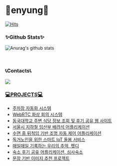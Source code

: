 # 🌱enyung🌱


[![Hits](https://hits.seeyoufarm.com/api/count/incr/badge.svg?url=https%3A%2F%2Fgithub.com%2Feyl056&count_bg=%23E7C4F5&title_bg=%23A422C8&icon=&icon_color=%23E96EFF&title=VISIT&edge_flat=false)](https://hits.seeyoufarm.com)
<!-- 
![Language](https://img.shields.io/badge/Language-%20Swift%20-E57141.svg)
![Java](https://img.shields.io/badge/Java-orange?style=flat-square&logo=java)
![Kotlin]( https://img.shields.io/badge/Kotlin-black?style=flat-square&logo=kotlin)
![Python](https://img.shields.io/badge/-Python-black?style=flat-square&logo=Python)
![JavaScript](https://img.shields.io/badge/-JavaScript-black?style=flat-square&logo=javascript)
![Nodejs](https://img.shields.io/badge/-Nodejs-black?style=flat-square&logo=Node.js)
![C++](https://img.shields.io/badge/-C++-00599C?style=flat-square&logo=c)
![HTML5](https://img.shields.io/badge/-HTML5-E34F26?style=flat-square&logo=html5&logoColor=white)
![CSS3](https://img.shields.io/badge/-CSS3-1572B6?style=flat-square&logo=css3)
![Bootstrap](https://img.shields.io/badge/-Bootstrap-563D7C?style=flat-square&logo=bootstrap)
![TypeScript](https://img.shields.io/badge/-TypeScript-007ACC?style=flat-square&logo=typescript)
[![Platform](https://img.shields.io/cocoapods/p/ZLImageEditor.svg?style=flat)](http://cocoadocs.org/docsets/ZLImageEditor)
![Git](https://img.shields.io/badge/-Git-black?style=flat-square&logo=git)
![GitHub](https://img.shields.io/badge/-GitHub-181717?style=flat-square&logo=github)
![GitLab](https://img.shields.io/badge/-GitLab-FCA121?style=flat-square&logo=gitlab)
![Linux](https://img.shields.io/badge/Linux-black?style=flat-square&logo=linux)
![Amazon AWS](https://img.shields.io/badge/Amazon%20AWS-232F3E?style=flat-square&logo=amazon-aws)
![Microsoft Azure](https://img.shields.io/badge/Microsoft%20Azure-232F7E?style=flat-square&logo=microsoft-azure)
![Google Cloud](https://img.shields.io/badge/Google%20Cloud-black?style=flat-square&logo=google-cloud)
![IntelliJ](https://img.shields.io/badge/-IntelliJ%20IDEA-black?style=flat-square&logo=jetbrains)
![Android](https://img.shields.io/badge/Android-05150C?style=flat-square&logo=android)
![MySQL](https://img.shields.io/badge/-MySQL-black?style=flat-square&logo=mysql)
![Heroku](https://img.shields.io/badge/-Heroku-430098?style=flat-square&logo=heroku)
![Docker](https://img.shields.io/badge/-Docker-black?style=flat-square&logo=docker)
[<img align="center" src="https://raw.githubusercontent.com/github/explore/80688e429a7d4ef2fca1e82350fe8e3517d3494d/topics/html/html.png" width="30" alt="HTML5" />](https://en.wikipedia.org/wiki/HTML5) [<img align="center" src="https://raw.githubusercontent.com/github/explore/80688e429a7d4ef2fca1e82350fe8e3517d3494d/topics/css/css.png" width="30" alt="CSS3" />](https://en.wikipedia.org/wiki/CSS) [<img align="center" src="https://raw.githubusercontent.com/github/explore/80688e429a7d4ef2fca1e82350fe8e3517d3494d/topics/sass/sass.png" width="30" alt="Sass" />](https://sass-lang.com) [<img align="center" src="https://raw.githubusercontent.com/github/explore/80688e429a7d4ef2fca1e82350fe8e3517d3494d/topics/jquery/jquery.png" width="50" height="30" alt="jQuery" />](https://jquery.com/)
[<img src="https://raw.githubusercontent.com/github/explore/80688e429a7d4ef2fca1e82350fe8e3517d3494d/topics/firebase/firebase.png" align="center" width="30" alt="Firebase" />](https://firebase.google.com/) [<img align="center" src="https://raw.githubusercontent.com/github/explore/80688e429a7d4ef2fca1e82350fe8e3517d3494d/topics/nodejs/nodejs.png" width="30" alt="Nodejs" />](https://nodejs.org/en/)
[<img align="center" src="https://raw.githubusercontent.com/github/explore/80688e429a7d4ef2fca1e82350fe8e3517d3494d/topics/bootstrap/bootstrap.png" width="25" alt="Bootstrap" />](https://getbootstrap.com/) [<img align="center" src="https://raw.githubusercontent.com/github/explore/80688e429a7d4ef2fca1e82350fe8e3517d3494d/topics/react/react.png" width="30" alt="React" />](https://reactjs.org/) [<img align="center" src="https://pbs.twimg.com/profile_images/763061332702736385/KoK6gHzp_400x400.jpg" width="25" alt="React Native" />](https://reactnative.dev/)
[<img align="center" src="https://raw.githubusercontent.com/github/explore/cebd63002168a05a6a642f309227eefeccd92950/topics/flutter/flutter.png" width="25" alt="Flutter" />](https://flutter.dev/)
[<img src="https://raw.githubusercontent.com/github/explore/80688e429a7d4ef2fca1e82350fe8e3517d3494d/topics/tensorflow/tensorflow.png" align="center" width="30" alt="TensorFlow" />](https://www.tensorflow.org/) [<img src="https://avatars1.githubusercontent.com/u/7388996?s=200&v=4" align="center" width="30" alt="Jupyter" />](https://jupyter.org/) [<img src="https://avatars1.githubusercontent.com/u/38081706?s=40&v=4" align="center" width="30" alt="Google Colab" />](https://colab.research.google.com/)
[<img align="center" src="https://raw.githubusercontent.com/github/explore/80688e429a7d4ef2fca1e82350fe8e3517d3494d/topics/atom/atom.png" width="35" alt="Atom" />](https://atom.io/) [<img align="center" src="https://avatars1.githubusercontent.com/u/11727320?s=40&v=4" width="38" alt="Android Studio" />](https://developer.android.com/studio) [<img src="https://avatars3.githubusercontent.com/u/10251060?s=200&v=4" align="center" width="30" alt="Postman" />](https://www.postman.com/)
<img src="https://img.shields.io/badge/JavaScript-F7DF1E?style=flat-square&logo=JavaScript&logoColor=white"/>
<img src="https://img.shields.io/badge/Java-007396?style=flat-square&logo=Java&logoColor=white"/>
<img src="https://img.shields.io/badge/TypeScript-3178C6?style=flat-square&logo=TypeScript&logoColor=white"/>
<img src="https://img.shields.io/badge/Python-3776AB?style=flat-square&logo=Python&logoColor=white"/>
<img src="https://img.shields.io/badge/React-61DAFB?style=flat-square&logo=React&logoColor=white"/>
<img src="https://img.shields.io/badge/Redux-764ABC?style=flat-square&logo=Redux&logoColor=white"/>
<img src="https://img.shields.io/badge/Next.js-000000?style=flat-square&logo=Next.js&logoColor=white"/>
<img src="https://img.shields.io/badge/Node.js-339933?style=flat-square&logo=Node.js&logoColor=white"/>
<img src="https://img.shields.io/badge/Spring-6DB33F?style=flat-square&logo=Spring&logoColor=white"/>
<img src="https://img.shields.io/badge/NestJS-E0234E?style=flat-square&logo=NestJS&logoColor=white"/>
<img src="https://img.shields.io/badge/Flask-000000?style=flat-square&logo=Flask&logoColor=white"/>
<img src="https://img.shields.io/badge/MySQL-4479A1?style=flat-square&logo=MySQL&logoColor=white"/>
<img src="https://img.shields.io/badge/Docker-2496ED?style=flat-square&logo=Docker&logoColor=white"/>
<img src="https://img.shields.io/badge/AWS-232F3E?style=flat-square&logo=Amazon AWS&logoColor=white"/> -->
<!-- ![C](https://img.shields.io/badge/-C-000?&logo=C)
![C++](https://img.shields.io/badge/-C++-00599C?style=flat-square&logo=c)
![Python](https://img.shields.io/badge/-Python-black?style=flat-square&logo=Python)
![Java](https://img.shields.io/badge/-java-E34A86?style=flat-square&logo=java)
![R](https://img.shields.io/badge/r-%23276DC3.svg?style=for-the-badge&logo=r&logoColor=white)
<a href="https://www.mathworks.com/" target="_blank"> <img src="https://upload.wikimedia.org/wikipedia/commons/2/21/Matlab_Logo.png" alt="matlab" width="40" height="40"/> </a>
[![AWS](https://img.shields.io/badge/Learning-AWS-FF9900?style=flat-square&logo=amazon-aws&logoColor=white)](https://github.com/br3ndonland/awsdev)
<img src="https://img.shields.io/badge/Google_Cloud-4285F4?style=for-the-badge&logo=google-cloud&logoColor=white" />
<img src="https://img.shields.io/badge/microsoft%20azure-0089D6?style=for-the-badge&logo=microsoft-azure&logoColor=white" />
![OpenStack](https://img.shields.io/badge/Openstack-%23f01742.svg?style=for-the-badge&logo=openstack&logoColor=white)
![Salesforce](https://img.shields.io/static/v1?style=for-the-badge&message=Salesforce&color=00A1E0&logo=Salesforce&logoColor=FFFFFF&label=)
![Git](https://img.shields.io/badge/-Git-black?style=flat-square&logo=git)
![GitHub](https://img.shields.io/badge/-GitHub-181717?style=flat-square&logo=github)
[![OS](https://img.shields.io/badge/OS-Linux-informational?style=flat-square&logo=linux&logoColor=white)](https://en.wikipedia.org/wiki/Linux)
 ![Red Hat](https://img.shields.io/badge/Red%20Hat-EE0000?style=for-the-badge&logo=redhat&logoColor=white)
 ![Suse](https://img.shields.io/badge/SUSE-0C322C?style=for-the-badge&logo=SUSE&logoColor=white)
 ![Ubuntu](https://img.shields.io/badge/Ubuntu-E95420?style=for-the-badge&logo=ubuntu&logoColor=white)
 ![Mac OS](https://img.shields.io/badge/mac%20os-000000?style=for-the-badge&logo=macos&logoColor=F0F0F0)
 [![centOS](https://img.shields.io/badge/CentOS-8.0-blue?style=flat-square&logo=CentOS&logoColor=262577)](https://www.centos.org/)
 [![Flask](https://img.shields.io/badge/-Flask-000000?style=flat-square&logo=Flask&logoColor=ffffff)](https://flask.palletsprojects.com/)
 <img src="https://img.shields.io/badge/Docker-2CA5E0?style=for-the-badge&logo=docker&logoColor=white"/>
 <img src="https://img.shields.io/badge/kubernetes-326ce5.svg?&style=for-the-badge&logo=kubernetes&logoColor=white"/>
 ![Ansible](https://img.shields.io/static/v1?style=for-the-badge&message=Ansible&color=EE0000&logo=Ansible&logoColor=FFFFFF&label=)
![Terraform](https://img.shields.io/static/v1?style=for-the-badge&message=Terraform&color=7B42BC&logo=Terraform&logoColor=FFFFFF&label=)
 ![Prometheus](https://img.shields.io/badge/-Prometheus-000?&logo=Prometheus)
 ![Grafana](https://img.shields.io/badge/-Grafana-000?&logo=Grafana)
![Shell Script](https://img.shields.io/badge/shell_script-%23121011.svg?style=for-the-badge&logo=gnu-bash&logoColor=white)
![Flutter](https://img.shields.io/badge/Flutter-%2302569B.svg?style=for-the-badge&logo=Flutter&logoColor=white)
![Qiskit](https://img.shields.io/badge/Qiskit-%236929C4.svg?style=for-the-badge&logo=Qiskit&logoColor=white)
![Canva](https://img.shields.io/badge/Canva-%2300C4CC.svg?style=for-the-badge&logo=Canva&logoColor=white)
![Blender](https://img.shields.io/badge/blender-%23F5792A.svg?style=for-the-badge&logo=blender&logoColor=white)
![Red Hat Open Shift](https://img.shields.io/static/v1?style=for-the-badge&message=Red+Hat+Open+Shift&color=EE0000&logo=Red+Hat+Open+Shift&logoColor=FFFFFF&label=)
![Jenkins](https://img.shields.io/badge/jenkins-%232C5263.svg?style=for-the-badge&logo=jenkins&logoColor=white)
![Apache Maven](https://img.shields.io/badge/Apache%20Maven-C71A36?style=for-the-badge&logo=Apache%20Maven&logoColor=white)
![MongoDB](https://img.shields.io/badge/MongoDB-%234ea94b.svg?style=for-the-badge&logo=mongodb&logoColor=white)
![Redis](https://img.shields.io/badge/redis-%23DD0031.svg?style=for-the-badge&logo=redis&logoColor=white)
![HTML5](https://img.shields.io/badge/html5-%23E34F26.svg?style=for-the-badge&logo=html5&logoColor=white)
![CSS3](https://img.shields.io/badge/css3-%231572B6.svg?style=for-the-badge&logo=css3&logoColor=white)
![JavaScript](https://img.shields.io/badge/javascript-%23323330.svg?style=for-the-badge&logo=javascript&logoColor=%23F7DF1E)
 ![Apache](https://img.shields.io/badge/-Apache-D22128?style=flat-square&logo=Apache&logoColor=white)
![Apache Spark](https://img.shields.io/static/v1?style=for-the-badge&message=Apache+Spark&color=E25A1C&logo=Apache+Spark&logoColor=FFFFFF&label=)
<a href="https://hadoop.apache.org/" target="_blank"> <img src="https://www.vectorlogo.zone/logos/apache_hadoop/apache_hadoop-icon.svg" alt="hadoop" width="40" height="40"/> </a> -->
<!-- <img src="https://img.shields.io/badge/Go-00ADD8?style=flat-square&logo=GO&logoColor=white"/></a>
<img src="https://img.shields.io/badge/Docker-2496ED?style=flat-square&logo=Docker&logoColor=white"/></a>
<img src="https://img.shields.io/badge/Kubernetes-326CE5?style=flat-square&logo=Kubernetes&logoColor=white"/></a> </br>
<img src="https://img.shields.io/badge/Amazon AWS-232F3E?style=flat-square&logo=Amazon%20AWS&logoColor=white"/></a>
<img src="https://img.shields.io/badge/Git-F05032?style=flat-square&logo=Git&logoColor=white"/></a>
<img src="https://img.shields.io/badge/MySQL-4479A1?style=flat-square&logo=MySQL&logoColor=white"/></a> </br>
<img src="https://img.shields.io/badge/C-A8B9CC?style=flat-square&logo=C&logoColor=white"/></a>
<img src="https://img.shields.io/badge/c++-00599C?style=flat-square&logo=c%2B%2B&logoColor=white"/></a>  </p> </br> -->

### ✨Github Stats✨
![Anurag's github stats](https://github-readme-stats.vercel.app/api?username=eyl056&show_icons=true&theme=radical)

<!-- ### 🎨Most Used🎨
<a href="https://github.com/eyl056/eyl056">
  <img align="center" src="https://github-readme-stats.vercel.app/api/top-langs/?username=eyl056&hide=c%2B%2B,scss, css, jupyter notebook&title_color=6aa6f8&text_color=8a919a&icon_color=6aa6f8&bg_color=0e1116" alt="enyung's GitHub Repos" />
</a> -->
<br>

### 📞Contacts📞
<a href="mailto:eunyoung.lee.dev@gmail.com">
<img src="https://img.shields.io/badge/Gmail-D14836?style=flat-square&logo=Gmail&logoColor=white">

### 💻PROJECTS💻

* [주차장 자동화 시스템](https://github.com/TeamWilliam/sogong-ParkBentley)
* [WebRTC 화상 회의 시스템](https://github.com/CSID-DGU/2020-2-OSSP1-WebRTC-2)
* [동국대학교 주변 식당 정보 조회 및 후기 공유 웹 사이트](https://github.com/ddolI98/DGU_restaurant_WebProject)
* [서울시 지하철 임산부 배려석 어플리케이션](https://github.com/TeamWilliam/pinkVoice)
* [수면 중 뒤척임 기반 조명 자동 제어 어플리케이션](https://github.com/eyl056/Better-Sleep_ValueUP)
* [독거노인을 위한 스마트 IoT 돌봄 서비스](https://github.com/DOLBOMI/DOLBOMI_SERVER)
* [매일매일 기록하는 우리의 추억, 펫디](https://github.com/ProjectInTheClass/MyPetDiary_iosapp)
* [숙소 후기 공유 어플리케이션, 심사숙소](https://github.com/SimSaSukSo/SimSaSukSo_server)
* [문장 기반 이미지 추천 프로젝트](https://github.com/eyl056/SentenceToImage)

